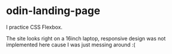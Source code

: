 # odin-landing-page

I practice CSS Flexbox.

The site looks right on a 16inch laptop, responsive design was not implemented here cause I was just messing around :(
